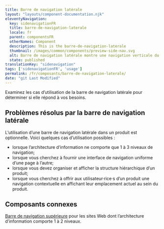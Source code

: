 ```yaml
---
title: Barre de navigation latérale
layout: "layouts/component-documentation.njk"
eleventyNavigation:
  key: sidenavigationFR
  title: barre-de-navigation-laterale
  locale: fr
  parent: componentsFR
  otherNames: Component
  description: This is the barre-de-navigation-laterale
  thumbnail: /images/common/components/preview-side-nav.svg
  alt: Barre de navigation latérale montre une navigation verticale du site avec des cases grises les unes au-dessus des autres, l'avant-dernière surlignée en bleu pour montrer la sélection.
  state: published
translationKey: "sidenavigation"
tags: ['sidenavigationFR', 'usage']
permalink: /fr/composants/barre-de-navigation-laterale/
date: "git Last Modified"
---
```


Examinez les cas d’utilisation de la barre de navigation latérale pour déterminer si elle répond à vos besoins. 

## Problèmes résolus par la barre de navigation latérale

L’utilisation d’une barre de navigation latérale dans un produit est optionnelle. Voici quelques cas d’utilisation possibles : 

- lorsque l’architecture d’information ne comporte que 1 à 3 niveaux de navigation;
- lorsque vous cherchez à fournir une interface de navigation uniforme d’une page à l’autre;
- lorsque vous devez organiser et afficher la structure hiérarchique d’un produit;
- lorsque vous cherchez à offrir aux utilisateur·rice·s d’un produit une navigation contextuelle en affichant leur emplacement actuel au sein du produit.

<article class="bg-full-width bg-primary text-light pt-500 pb-400 my-500">
  <h2 class="mt-0 mb-400">Composants connexes</h2>

  <a href="{{ links.topNav }}" class="link-light">Barre de navigation supérieure</a> pour les sites Web dont l’architecture d’information comporte 1 à 2 niveaux.
</article>
